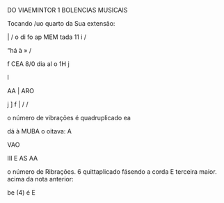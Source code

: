 DO VIAEMINTOR 1 BOLENCIAS MUSICAIS

Tocando /uo quarto da Sua extensão:

| / o di fo
ap MEM tada 11
i /

“há à
» /

f CEA
8/0 dia al o 1H j

l

AA | ARO

j ] f | / /

o número de vibrações é quadruplicado ea

dá à MUBA o oitava: A

VAO

III E
AS AA

o número de Ribrações. 6 quittaplicado fásendo a
corda E terceira maior. acima da nota anterior:

be (4) é
E

